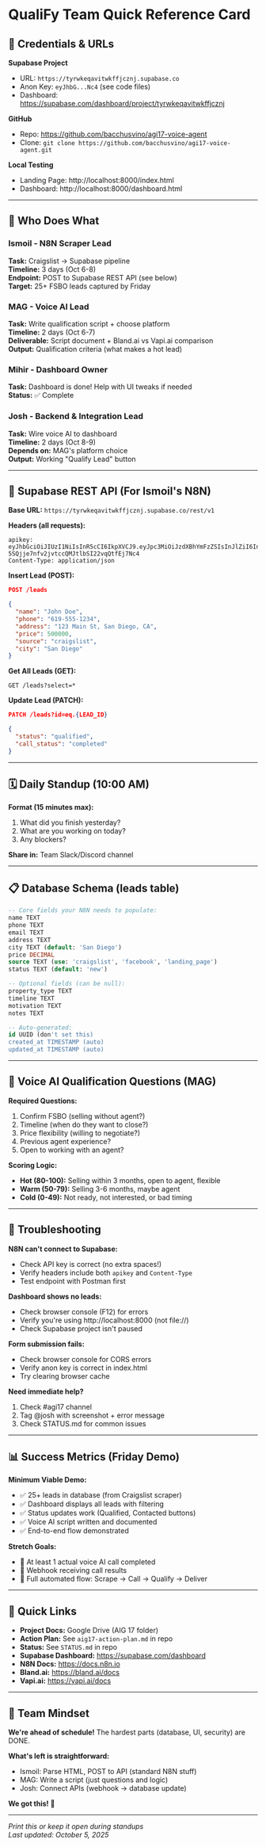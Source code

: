 # QualiFy Team Quick Reference Card

## 🔑 Credentials & URLs

**Supabase Project**
- URL: `https://tyrwkeqavitwkffjcznj.supabase.co`
- Anon Key: `eyJhbG...Nc4` (see code files)
- Dashboard: https://supabase.com/dashboard/project/tyrwkeqavitwkffjcznj

**GitHub**
- Repo: https://github.com/bacchusvino/agi17-voice-agent
- Clone: `git clone https://github.com/bacchusvino/agi17-voice-agent.git`

**Local Testing**
- Landing Page: http://localhost:8000/index.html
- Dashboard: http://localhost:8000/dashboard.html

---

## 🎯 Who Does What

### Ismoil - N8N Scraper Lead
**Task:** Craigslist → Supabase pipeline  
**Timeline:** 3 days (Oct 6-8)  
**Endpoint:** POST to Supabase REST API (see below)  
**Target:** 25+ FSBO leads captured by Friday

### MAG - Voice AI Lead  
**Task:** Write qualification script + choose platform  
**Timeline:** 2 days (Oct 6-7)  
**Deliverable:** Script document + Bland.ai vs Vapi.ai comparison  
**Output:** Qualification criteria (what makes a hot lead)

### Mihir - Dashboard Owner
**Task:** Dashboard is done! Help with UI tweaks if needed  
**Status:** ✅ Complete

### Josh - Backend & Integration Lead
**Task:** Wire voice AI to dashboard  
**Timeline:** 2 days (Oct 8-9)  
**Depends on:** MAG's platform choice  
**Output:** Working "Qualify Lead" button

---

## 📡 Supabase REST API (For Ismoil's N8N)

**Base URL:** `https://tyrwkeqavitwkffjcznj.supabase.co/rest/v1`

**Headers (all requests):**
```
apikey: eyJhbGciOiJIUzI1NiIsInR5cCI6IkpXVCJ9.eyJpc3MiOiJzdXBhYmFzZSIsInJlZiI6InR5cndrZXFhdml0d2tmZmpjem5qIiwicm9sZSI6ImFub24iLCJpYXQiOjE3NTg5OTA5MzcsImV4cCI6MjA3NDU2NjkzN30.XlP3j-5SQjje7nfv2jvtccQMJtlbSI22vqQtfEj7Nc4
Content-Type: application/json
```

**Insert Lead (POST):**
```json
POST /leads

{
  "name": "John Doe",
  "phone": "619-555-1234",
  "address": "123 Main St, San Diego, CA",
  "price": 500000,
  "source": "craigslist",
  "city": "San Diego"
}
```

**Get All Leads (GET):**
```
GET /leads?select=*
```

**Update Lead (PATCH):**
```json
PATCH /leads?id=eq.{LEAD_ID}

{
  "status": "qualified",
  "call_status": "completed"
}
```

---

## 🗓️ Daily Standup (10:00 AM)

**Format (15 minutes max):**
1. What did you finish yesterday?
2. What are you working on today?
3. Any blockers?

**Share in:** Team Slack/Discord channel

---

## 📋 Database Schema (leads table)

```sql
-- Core fields your N8N needs to populate:
name TEXT
phone TEXT  
email TEXT
address TEXT
city TEXT (default: 'San Diego')
price DECIMAL
source TEXT (use: 'craigslist', 'facebook', 'landing_page')
status TEXT (default: 'new')

-- Optional fields (can be null):
property_type TEXT
timeline TEXT
motivation TEXT
notes TEXT

-- Auto-generated:
id UUID (don't set this)
created_at TIMESTAMP (auto)
updated_at TIMESTAMP (auto)
```

---

## 🎤 Voice AI Qualification Questions (MAG)

**Required Questions:**
1. Confirm FSBO (selling without agent?)
2. Timeline (when do they want to close?)
3. Price flexibility (willing to negotiate?)
4. Previous agent experience?
5. Open to working with an agent?

**Scoring Logic:**
- **Hot (80-100):** Selling within 3 months, open to agent, flexible
- **Warm (50-79):** Selling 3-6 months, maybe agent
- **Cold (0-49):** Not ready, not interested, or bad timing

---

## 🚨 Troubleshooting

**N8N can't connect to Supabase:**
- Check API key is correct (no extra spaces!)
- Verify headers include both `apikey` and `Content-Type`
- Test endpoint with Postman first

**Dashboard shows no leads:**
- Check browser console (F12) for errors
- Verify you're using http://localhost:8000 (not file://)
- Check Supabase project isn't paused

**Form submission fails:**
- Check browser console for CORS errors
- Verify anon key is correct in index.html
- Try clearing browser cache

**Need immediate help?**
1. Check #agi17 channel
2. Tag @josh with screenshot + error message
3. Check STATUS.md for common issues

---

## 📊 Success Metrics (Friday Demo)

**Minimum Viable Demo:**
- ✅ 25+ leads in database (from Craigslist scraper)
- ✅ Dashboard displays all leads with filtering
- ✅ Status updates work (Qualified, Contacted buttons)
- ✅ Voice AI script written and documented
- ✅ End-to-end flow demonstrated

**Stretch Goals:**
- 🎯 At least 1 actual voice AI call completed
- 🎯 Webhook receiving call results
- 🎯 Full automated flow: Scrape → Call → Qualify → Deliver

---

## 🔗 Quick Links

- **Project Docs:** Google Drive (AIG 17 folder)
- **Action Plan:** See `aig17-action-plan.md` in repo
- **Status:** See `STATUS.md` in repo
- **Supabase Dashboard:** https://supabase.com/dashboard
- **N8N Docs:** https://docs.n8n.io
- **Bland.ai:** https://bland.ai/docs
- **Vapi.ai:** https://vapi.ai/docs

---

## 💪 Team Mindset

**We're ahead of schedule!** The hardest parts (database, UI, security) are DONE.

**What's left is straightforward:**
- Ismoil: Parse HTML, POST to API (standard N8N stuff)
- MAG: Write a script (just questions and logic)
- Josh: Connect APIs (webhook → database update)

**We got this! 🚀**

---

*Print this or keep it open during standups*  
*Last updated: October 5, 2025*

